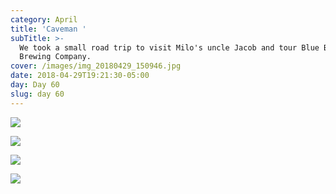 ```yaml
---
category: April
title: 'Caveman '
subTitle: >-
  We took a small road trip to visit Milo's uncle Jacob and tour Blue Blood
  Brewing Company.  
cover: /images/img_20180429_150946.jpg
date: 2018-04-29T19:21:30-05:00
day: Day 60
slug: day 60
---
```

![](/images/img_20180429_150946.jpg)

![](/images/img_20180429_143559.jpg)

![](/images/img_20180429_144321.jpg)

![](/images/mvimg_20180429_155610.jpg)
